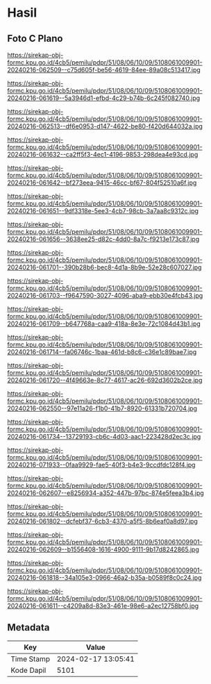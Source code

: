 # Hasil

## Foto C Plano

https://sirekap-obj-formc.kpu.go.id/4cb5/pemilu/pdpr/51/08/06/10/09/5108061009901-20240216-062509--c75d605f-be56-4619-84ee-89a08c513417.jpg

https://sirekap-obj-formc.kpu.go.id/4cb5/pemilu/pdpr/51/08/06/10/09/5108061009901-20240216-061619--5a3946d1-efbd-4c29-b74b-6c245f082740.jpg

https://sirekap-obj-formc.kpu.go.id/4cb5/pemilu/pdpr/51/08/06/10/09/5108061009901-20240216-062513--df6e0953-d147-4622-be80-f420d644032a.jpg

https://sirekap-obj-formc.kpu.go.id/4cb5/pemilu/pdpr/51/08/06/10/09/5108061009901-20240216-061632--ca2ff5f3-4ec1-4196-9853-298dea4e93cd.jpg

https://sirekap-obj-formc.kpu.go.id/4cb5/pemilu/pdpr/51/08/06/10/09/5108061009901-20240216-061642--bf273eea-9415-46cc-bf67-804f52510a6f.jpg

https://sirekap-obj-formc.kpu.go.id/4cb5/pemilu/pdpr/51/08/06/10/09/5108061009901-20240216-061651--9df3318e-5ee3-4cb7-98cb-3a7aa8c9312c.jpg

https://sirekap-obj-formc.kpu.go.id/4cb5/pemilu/pdpr/51/08/06/10/09/5108061009901-20240216-061656--3638ee25-d82c-4dd0-8a7c-f9213e173c87.jpg

https://sirekap-obj-formc.kpu.go.id/4cb5/pemilu/pdpr/51/08/06/10/09/5108061009901-20240216-061701--390b28b6-bec8-4d1a-8b9e-52e28c607027.jpg

https://sirekap-obj-formc.kpu.go.id/4cb5/pemilu/pdpr/51/08/06/10/09/5108061009901-20240216-061703--f9647590-3027-4096-aba9-ebb30e4fcb43.jpg

https://sirekap-obj-formc.kpu.go.id/4cb5/pemilu/pdpr/51/08/06/10/09/5108061009901-20240216-061709--b647768a-caa9-418a-8e3e-72c1084d43b1.jpg

https://sirekap-obj-formc.kpu.go.id/4cb5/pemilu/pdpr/51/08/06/10/09/5108061009901-20240216-061714--fa06746c-1baa-461d-b8c6-c36e1c89bae7.jpg

https://sirekap-obj-formc.kpu.go.id/4cb5/pemilu/pdpr/51/08/06/10/09/5108061009901-20240216-061720--4f49663e-8c77-4617-ac26-692d3602b2ce.jpg

https://sirekap-obj-formc.kpu.go.id/4cb5/pemilu/pdpr/51/08/06/10/09/5108061009901-20240216-062550--97e11a26-f1b0-41b7-8920-61331b720704.jpg

https://sirekap-obj-formc.kpu.go.id/4cb5/pemilu/pdpr/51/08/06/10/09/5108061009901-20240216-061734--13729193-cb6c-4d03-aac1-223428d2ec3c.jpg

https://sirekap-obj-formc.kpu.go.id/4cb5/pemilu/pdpr/51/08/06/10/09/5108061009901-20240216-071933--0faa9929-fae5-40f3-b4e3-9ccdfdc128f4.jpg

https://sirekap-obj-formc.kpu.go.id/4cb5/pemilu/pdpr/51/08/06/10/09/5108061009901-20240216-062607--e8256934-a352-447b-97bc-874e5feea3b4.jpg

https://sirekap-obj-formc.kpu.go.id/4cb5/pemilu/pdpr/51/08/06/10/09/5108061009901-20240216-061802--dcfebf37-6cb3-4370-a5f5-8b6eaf0a8d97.jpg

https://sirekap-obj-formc.kpu.go.id/4cb5/pemilu/pdpr/51/08/06/10/09/5108061009901-20240216-062609--b1556408-1616-4900-9111-9b17d8242865.jpg

https://sirekap-obj-formc.kpu.go.id/4cb5/pemilu/pdpr/51/08/06/10/09/5108061009901-20240216-061818--34a105e3-0966-46a2-b35a-b0589f8c0c24.jpg

https://sirekap-obj-formc.kpu.go.id/4cb5/pemilu/pdpr/51/08/06/10/09/5108061009901-20240216-061611--c4209a8d-83e3-461e-98e6-a2ec12758bf0.jpg


## Metadata

| Key        | Value               |
| ---------- | ------------------- |
| Time Stamp | 2024-02-17 13:05:41 |
| Kode Dapil | 5101                |



